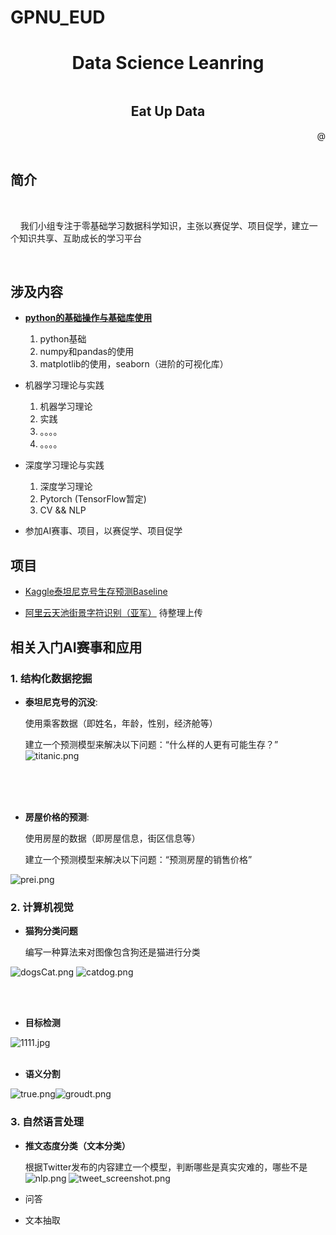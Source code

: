 # GPNU_EUD
<h1 align="center">Data Science Leanring</h1>
<div style="margin-top: 0.5in;">
    <h2 align="center">Eat Up Data</h2>
</div>

<div align="right"> @</div>
<br/>

## 简介

<br/>

&nbsp;&nbsp;&nbsp;&nbsp;我们小组专注于零基础学习数据科学知识，主张以赛促学、项目促学，建立一个知识共享、互助成长的学习平台

<br/>

## 涉及内容

- **[python的基础操作与基础库使用](#item1)**

    1. python基础
    2. numpy和pandas的使用
    3. matplotlib的使用，seaborn（进阶的可视化库）

- 机器学习理论与实践

    1. 机器学习理论
    2. 实践
    3. 。。。。
    4. 。。。。

- 深度学习理论与实践

    1. 深度学习理论
    2. Pytorch (TensorFlow暂定)
    3. CV && NLP



- 参加AI赛事、项目，以赛促学、项目促学


<span id="item1"> </span>


## 项目

- [Kaggle泰坦尼克号生存预测Baseline](https://github.com/mediocre-Lin/GPNU_EUD/tree/master/data-mining/Titanic)

- [阿里云天池街景字符识别（亚军）](https://github.com/mediocre-Lin/GPNU_EUD/tree/master/CV/TianChiOCR) 待整理上传



## 相关入门AI赛事和应用


### 1. 结构化数据挖掘



- **泰坦尼克号的沉没**:

    使用乘客数据（即姓名，年龄，性别，经济舱等）
    
    建立一个预测模型来解决以下问题：“什么样的人更有可能生存？” 
![titanic.png](./.github/titanic.png)




<br/><br/>
<br/>


- **房屋价格的预测**:

    使用房屋的数据（即房屋信息，街区信息等）
    
    建立一个预测模型来解决以下问题：“预测房屋的销售价格”
    
![prei.png](./.github/prei.png)


### 2. 计算机视觉



- **猫狗分类问题**


    编写一种算法来对图像包含狗还是猫进行分类
    
    
 
![dogsCat.png](./.github/dogsCat.png)
![catdog.png](./.github/catdog.png)

<br/><br/>


- **目标检测**






![1111.jpg](./.github/1111.jpg)
<br/><br/>
- **语义分割**


![true.png](./.github/true.png)![groudt.png](./.github/groudt.png)

### 3. 自然语言处理
- **推文态度分类（文本分类）**

    根据Twitter发布的内容建立一个模型，判断哪些是真实灾难的，哪些不是
![nlp.png](./.github/nlp.png)
![tweet_screenshot.png](./.github/tweet_screenshot.png)

- 问答
- 文本抽取
